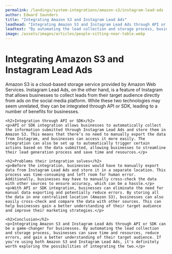 ```yaml
---
permalink: /landings/system-integrations/amazon-s3/instagram-lead-ads
author: Edward Saunders
title: "Integrating Amazon S3 and Instagram Lead Ads"
leadhead: "Integrating Amazon S3 and Instagram Lead Ads through API or SDK can be a game-changer for businesses"
leadtext: "By automating the lead collection and storage process, businesses can save time and resources, reduce errors, and gain a better understanding of their target audience. If you're using both Amazon S3 and Instagram Lead Ads, it's definitely worth exploring the possibilities of integrating the two."
image: /assets/images/articles/people-sitting-near-table.webp
---
```

<div class="arttext">	<h1>Integrating Amazon S3 and Instagram Lead Ads</h1>
	<p>Amazon S3 is a cloud-based storage service provided by Amazon Web Services. Instagram Lead Ads, on the other hand, is a feature of Instagram that allows businesses to collect leads from their target audience directly from ads on the social media platform. While these two technologies may seem unrelated, they can be integrated through API or SDK, leading to a number of benefits for businesses.</p>

	<h2>Integration through API or SDK</h2>
	<p>API or SDK integration allows businesses to automatically collect the information submitted through Instagram Lead Ads and store them in Amazon S3. This means that there’s no need to manually export the data from Instagram, and businesses can access it more easily. The integration can also be set up to automatically trigger certain actions based on the data submitted, allowing businesses to streamline their lead generation process and save time and resources.</p>

	<h2>Problems their integration solves</h2>
	<p>Before the integration, businesses would have to manually export data from Instagram Lead Ads and store it in a separate location. This process was time-consuming and left room for human error. Additionally, businesses may have to manually cross-check the data with other sources to ensure accuracy, which can be a hassle.</p>
	<p>With API or SDK integration, businesses can eliminate the need for manual data exporting and potentially reduce errors. By storing all the data in one centralized location (Amazon S3), businesses can also easily cross-check and compare the data with other sources. This can help businesses gain a better understanding of their target audience and improve their marketing strategies.</p>

	<h2>Conclusion</h2>
	<p>Integrating Amazon S3 and Instagram Lead Ads through API or SDK can be a game-changer for businesses. By automating the lead collection and storage process, businesses can save time and resources, reduce errors, and gain a better understanding of their target audience. If you're using both Amazon S3 and Instagram Lead Ads, it's definitely worth exploring the possibilities of integrating the two.</p>
</div>